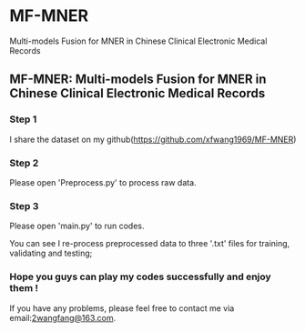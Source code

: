 # MF-MNER
Multi-models Fusion for MNER in Chinese Clinical Electronic Medical Records
## MF-MNER: Multi-models Fusion for MNER in Chinese Clinical Electronic Medical Records 

### Step 1

I share the dataset on my github(https://github.com/xfwang1969/MF-MNER)

	
### Step 2

Please open 'Preprocess.py' to process raw data.

### Step 3

Please open 'main.py' to run codes.

You can see I re-process preprocessed data to three '.txt' files for training, validating and testing; 


### Hope you guys can play my codes successfully and enjoy them !

If you have any problems, please feel free to contact me via email:2wangfang@163.com. 
